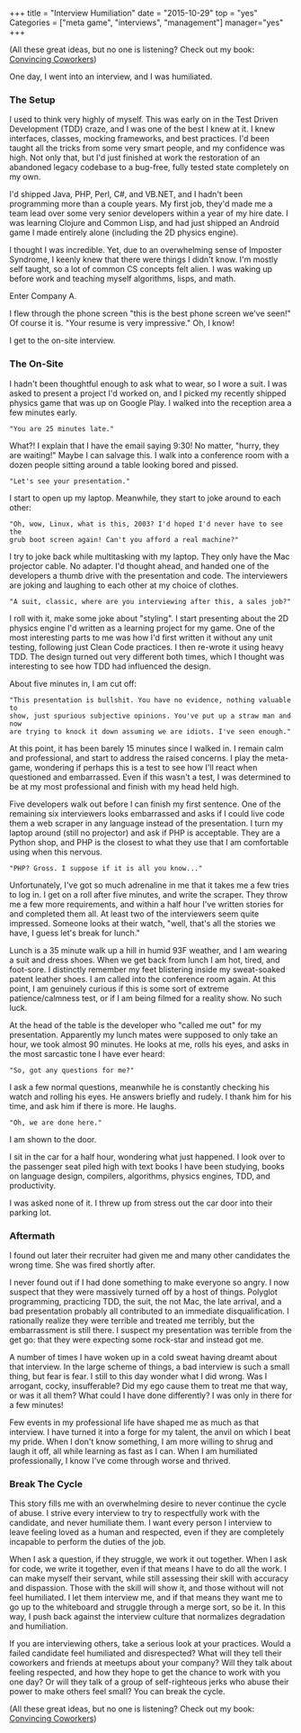 +++
title = "Interview Humiliation"
date = "2015-10-29"
top = "yes"
Categories = ["meta game", "interviews", "management"]
manager="yes"
+++

(All these great ideas, but no one is listening? Check out my
book: [Convincing Coworkers](https://leanpub.com/convincingcoworkers))

One day, I went into an interview, and I was humiliated.

### The Setup

I used to think very highly of myself. This was early on in the Test Driven
Development (TDD) craze, and I was one of the best I knew at it. I knew
interfaces, classes, mocking frameworks, and best practices. I'd been taught all
the tricks from some very smart people, and my confidence was high. Not only
that, but I'd just finished at work the restoration of an abandoned legacy
codebase to a bug-free, fully tested state completely on my own.

I'd shipped Java, PHP, Perl, C#, and VB.NET, and I hadn't been programming more
than a couple years. My first job, they'd made me a team lead over some very
senior developers within a year of my hire date. I was learning Clojure and
Common Lisp, and had just shipped an Android game I made entirely alone
(including the 2D physics engine).

I thought I was incredible. Yet, due to an overwhelming sense of Imposter
Syndrome, I keenly knew that there were things I didn't know. I'm mostly self
taught, so a lot of common CS concepts felt alien. I was waking up before work
and teaching myself algorithms, lisps, and math.

Enter Company A.

I flew through the phone screen "this is the best phone screen we've seen!" Of
course it is. "Your resume is very impressive." Oh, I know!

I get to the on-site interview.

### The On-Site

I hadn't been thoughtful enough to ask what to wear, so I wore a suit. I was
asked to present a project I'd worked on, and I picked my recently shipped
physics game that was up on Google Play. I walked into the reception area a few
minutes early. 

    "You are 25 minutes late."

What?! I explain that I have the email saying 9:30! No matter, "hurry, they are
waiting!" Maybe I can salvage this. I walk into a conference room with a dozen
people sitting around a table looking bored and pissed.

    "Let's see your presentation."

I start to open up my laptop. Meanwhile, they start to joke around to each other:

    "Oh, wow, Linux, what is this, 2003? I'd hoped I'd never have to see the
    grub boot screen again! Can't you afford a real machine?"

I try to joke back while multitasking with my laptop. They only have the Mac
projector cable. No adapter. I'd thought ahead, and handed one of the developers
a thumb drive with the presentation and code. The interviewers are joking and
laughing to each other at my choice of clothes.

    "A suit, classic, where are you interviewing after this, a sales job?"

I roll with it, make some joke about "styling". I start presenting about the 2D
physics engine I'd written as a learning project for my game. One of the most
interesting parts to me was how I'd first written it without any unit testing,
following just Clean Code practices. I then re-wrote it using heavy TDD. The
design turned out very different both times, which I thought was interesting to
see how TDD had influenced the design.

About five minutes in, I am cut off:

    "This presentation is bullshit. You have no evidence, nothing valuable to
    show, just spurious subjective opinions. You've put up a straw man and now
    are trying to knock it down assuming we are idiots. I've seen enough."

At this point, it has been barely 15 minutes since I walked in. I remain calm
and professional, and start to address the raised concerns. I play the
meta-game, wondering if perhaps this is a test to see how I'll react when
questioned and embarrassed. Even if this wasn't a test, I was determined to be
at my most professional and finish with my head held high.

Five developers walk out before I can finish my first sentence. One of the
remaining six interviewers looks embarrassed and asks if I could live code them
a web scraper in any language instead of the presentation. I turn my laptop
around (still no projector) and ask if PHP is acceptable. They are a Python
shop, and PHP is the closest to what they use that I am comfortable using when
this nervous.

    "PHP? Gross. I suppose if it is all you know..."

Unfortunately, I've got so much adrenaline in me that it takes me a few tries to
log in. I get on a roll after five minutes, and write the scraper. They throw me
a few more requirements, and within a half hour I've written stories for and
completed them all. At least two of the interviewers seem quite impressed.
Someone looks at their watch, "well, that's all the stories we have, I guess
let's break for lunch."

Lunch is a 35 minute walk up a hill in humid 93F weather, and I am wearing a
suit and dress shoes. When we get back from lunch I am hot, tired, and
foot-sore. I distinctly remember my feet blistering inside my sweat-soaked
patent leather shoes. I am called into the conference room again. At this point,
I am genuinely curious if this is some sort of extreme patience/calmness test,
or if I am being filmed for a reality show. No such luck.

At the head of the table is the developer who "called me out" for my
presentation. Apparently my lunch mates were supposed to only take an hour, we
took almost 90 minutes. He looks at me, rolls his eyes, and asks in the most
sarcastic tone I have ever heard:

    "So, got any questions for me?"

I ask a few normal questions, meanwhile he is constantly checking his watch and
rolling his eyes. He answers briefly and rudely. I thank him for his time, and
ask him if there is more. He laughs.

    "Oh, we are done here."

I am shown to the door. 

I sit in the car for a half hour, wondering what just happened. I look over to
the passenger seat piled high with text books I have been studying, books on
language design, compilers, algorithms, physics engines, TDD, and productivity.

I was asked none of it. I threw up from stress out the car door into their
parking lot.

### Aftermath

I found out later their recruiter had given me and many other candidates the
wrong time. She was fired shortly after.

I never found out if I had done something to make everyone so angry. I now
suspect that they were massively turned off by a host of things. Polyglot
programming, practicing TDD, the suit, the not Mac, the late arrival, and a bad
presentation probably all contributed to an immediate disqualification. I
rationally realize they were terrible and treated me terribly, but the
embarrassment is still there. I suspect my presentation was terrible from the
get go: that they were expecting some rock-star and instead got me.

A number of times I have woken up in a cold sweat having dreamt about that
interview. In the large scheme of things, a bad interview is such a small thing,
but fear is fear. I still to this day wonder what I did wrong. Was I arrogant,
cocky, insufferable? Did my ego cause them to treat me that way, or was it all
them? What could I have done differently? I was only in there for a few minutes!

Few events in my professional life have shaped me as much as that interview. I
have turned it into a forge for my talent, the anvil on which I beat my pride.
When I don't know something, I am more willing to shrug and laugh it off, all
while learning as fast as I can. When I am humiliated professionally, I know
I've come through worse and thrived.

### Break The Cycle

This story fills me with an overwhelming desire to never continue the cycle of
abuse. I strive every interview to try to respectfully work with the candidate,
and never humiliate them. I want every person I interview to leave feeling loved
as a human and respected, even if they are completely incapable to perform the
duties of the job.

When I ask a question, if they struggle, we work it out together. When I ask for
code, we write it together, even if that means I have to do all the work. I can
make myself their servant, while still assessing their skill with accuracy and
dispassion. Those with the skill will show it, and those without will not feel
humiliated. I let them interview me, and if that means they want me to go up to
the whiteboard and struggle through a merge sort, so be it. In this way, I push
back against the interview culture that normalizes degradation and humiliation.

If you are interviewing others, take a serious look at your practices. Would a
failed candidate feel humiliated and disrespected? What will they tell their
coworkers and friends at meetups about your company? Will they talk about
feeling respected, and how they hope to get the chance to work with you one day?
Or will they talk of a group of self-righteous jerks who abuse their power to
make others feel small? You can break the cycle.

(All these great ideas, but no one is listening? Check out my
book: [Convincing Coworkers](https://leanpub.com/convincingcoworkers))
